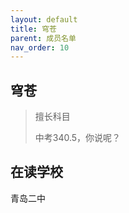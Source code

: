 ```yaml
---
layout: default
title: 穹苍
parent: 成员名单
nav_order: 10
---
```


## 穹苍

<blockquote class="note-title"><p>擅长科目</p><p>中考340.5，你说呢？</p></blockquote>

## 在读学校
青岛二中

